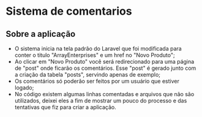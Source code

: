 # Sistema de comentarios

## Sobre a aplicação
- O sistema inicia na tela padrão do Laravel que foi modificada para conter o titulo "ArrayEnterprises" e um href no "Novo Produto";
- Ao clicar em "Novo Produto" você será redirecionado para uma página de "post" onde ficarão os comentários. Esse "post" é gerado junto com a criação da tabela "posts", servindo apenas de exemplo;
- Os comentários só poderão ser feitos por um usuário que estiver logado;
- No código existem algumas linhas comentadas e arquivos que não são utilizados, deixei eles a fim de mostrar um pouco do processo e das tentativas que fiz para criar a aplicação.
